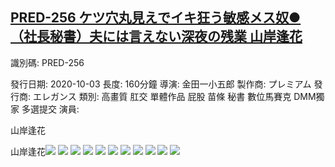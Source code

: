 ## [PRED-256 ケツ穴丸見えでイキ狂う敏感メス奴●（社長秘書）夫には言えない深夜の残業 山岸逢花](https://cdn.jsdelivr.net/gh/ghcdn/PRED-256/res/index.m3u8)
識別碼: PRED-256

發行日期: 2020-10-03
長度: 160分鐘
導演: 金田一小五郎
製作商: プレミアム
 發行商: エレガンス
 類別:
 高畫質
肛交
單體作品
屁股
苗條
秘書
數位馬賽克
DMM獨家
多選提交
 演員:




山岸逢花





山岸逢花![](./pic0.jpg)
![](./pic1.jpg)
![](./pic2.jpg)
![](./pic3.jpg)
![](./pic4.jpg)
![](./pic5.jpg)
![](./pic6.jpg)
![](./pic7.jpg)
![](./pic8.jpg)
![](./pic9.jpg)
![](./pic10.jpg)
